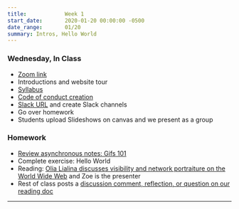 ```yaml
---
title:            Week 1
start_date:       2020-01-20 00:00:00 -0500
date_range:       01/20
summary: Intros, Hello World
---
```


### Wednesday, In Class

- [Zoom link](https://zoom.us/j/7047994536?pwd=RThBZ0oyWHd5M2RZcmFNQUVwUFJHUT09)
- Introductions and website tour
- [Syllabus](/syllabus)
- [Code of conduct creation](https://paper.dropbox.com/doc/S21-Penn-Art-of-the-Web-Code-of-Conduct--BDZk4ZjYZMl9Ywsp4UNNrV4VAQ-Z5XgdzRkbe2PVEcNHkgH5)
- [Slack URL](https://artoftheweb.slack.com/) and create Slack channels
- Go over homework
- Students upload Slideshows on canvas and we present as a group


### Homework
- [Review asynchronous notes: Gifs 101](https://paper.dropbox.com/doc/GIFS-101--A60iRc0JBLuk3FeEGh~JqNVYAQ-xZsnAlXPM4FWaWCXelHPm)
- Complete exercise: Hello World
- Reading: [Olia Lialina discusses visibility and network portraiture on the World Wide Web](https://www.artforum.com/interviews/olia-lialina-discusses-visibility-and-network-portraiture-on-the-world-wide-web-82591) and Zoe is the presenter
- Rest of class posts a [discussion comment, reflection, or question on our reading doc](https://paper.dropbox.com/doc/Penn-Art-of-Web-S21-Reading-Reflections--BDZ0zkddIHdHnjlunCHHcLmVAQ-S1JiF65jZGoyxtwx4EUPf)

---

